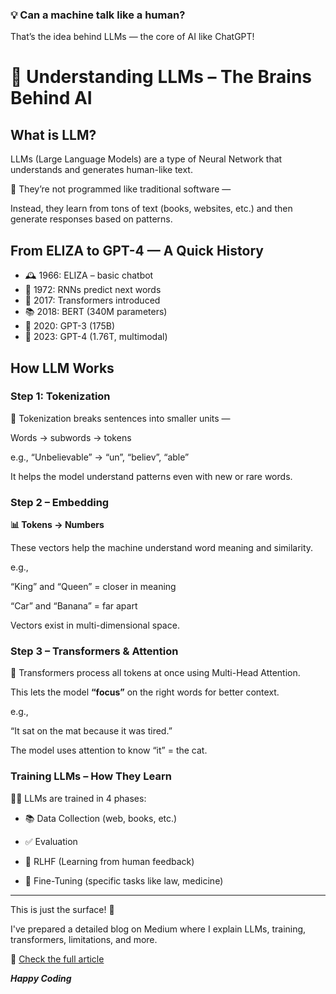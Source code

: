 ### 💡 Can a machine talk like a human?
That’s the idea behind LLMs — the core of AI like ChatGPT!

# 🧠 Understanding LLMs – The Brains Behind AI

## What is LLM?

LLMs (Large Language Models) are a type of Neural Network that understands and generates human-like text.

🤖 They’re not programmed like traditional software —

Instead, they learn from tons of text (books, websites, etc.) and then generate responses based on patterns.

## From ELIZA to GPT-4 — A Quick History

- 🕰️ 1966: ELIZA – basic chatbot
- 🔁 1972: RNNs predict next words
- 🚀 2017: Transformers introduced
- 📚 2018: BERT (340M parameters)
- 💬 2020: GPT-3 (175B)
- 🤯 2023: GPT-4 (1.76T, multimodal)

## How LLM Works 
###  Step 1: Tokenization


🧩 Tokenization breaks sentences into smaller units —

Words → subwords → tokens

e.g., “Unbelievable” → “un”, “believ”, “able”

It helps the model understand patterns even with new or rare words.

### Step 2 – Embedding

**📊 Tokens → Numbers**

These vectors help the machine understand word meaning and similarity.

e.g., 

“King” and “Queen” = closer in meaning

“Car” and “Banana” = far apart

Vectors exist in multi-dimensional space.

### Step 3 – Transformers & Attention

🤖 Transformers process all tokens at once using Multi-Head Attention.

This lets the model **“focus”** on the right words for better context.

e.g.,

“It sat on the mat because it was tired.”

The model uses attention to know “it” = the cat.

### Training LLMs – How They Learn

🏋️‍♀️ LLMs are trained in 4 phases:

- 📚 Data Collection (web, books, etc.)

-  ✅ Evaluation

-  🙋 RLHF (Learning from human feedback)

-  🧪 Fine-Tuning (specific tasks like law, medicine)

---

This is just the surface! 🌊

I've prepared a detailed blog on Medium where I explain LLMs, training, transformers, limitations, and more.

🔗 [Check the full article](https://medium.com/@fizarafakat/understanding-llms-the-brains-behind-ai-like-chatgpt-754896de24ee)

_**Happy Coding**_